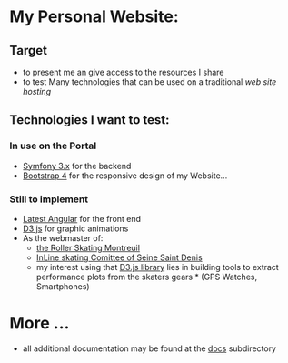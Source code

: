 # My Personal Website:

## Target

* to present me an give access to the resources I share
* to test Many technologies that can be used on a traditional _web site hosting_

## Technologies I want to test:


### In use on the Portal
* [Symfony 3.x](https://symfony.com/) for the backend
* [Bootstrap 4](https://getbootstrap.com/) for the responsive design of my Website...

### Still to implement

* [Latest Angular](https://angular.io/)  for the front end
* [D3 js](https://d3js.org/) for graphic animations
* As the webmaster of:
  * [the Roller Skating Montreuil](http://rsmontreuil.fr/)
  * [InLine skating Comittee of Seine Saint Denis](http://rollersports93.fr/) 
  * my interest using that [D3.js library](https://d3js.org/) lies in building tools to extract performance plots from the skaters gears
        * (GPS Watches, Smartphones)

# More ...

* all additional documentation may be found at the [docs](docs) subdirectory